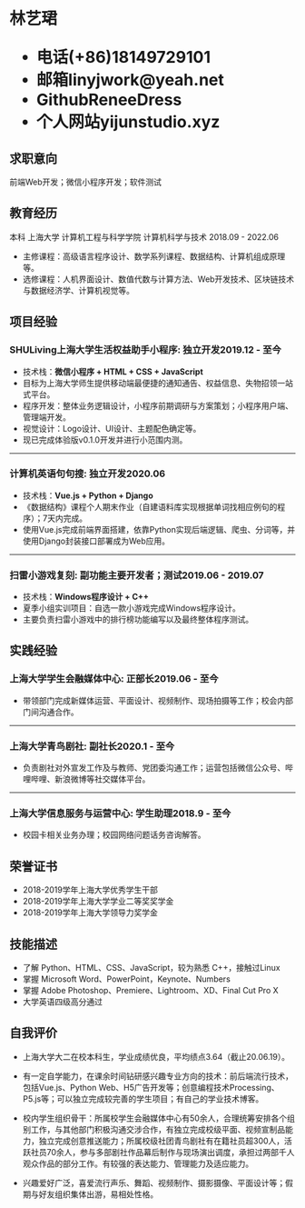 <h1>
  <span>林艺珺</span>
  <ul>
    <li><span>电话</span>(+86)18149729101</li>
    <li><span>邮箱</span>linyjwork@yeah.net</li>
    <li><span>Github</span>ReneeDress</li>
    <li><span>个人网站</span>yijunstudio.xyz</li>
  </ul>
</h1>

## 求职意向

前端Web开发；微信小程序开发；软件测试

## 教育经历

本科 上海大学 计算机工程与科学学院 计算机科学与技术 <span class="right">2018.09 - 2022.06</span>

* 主修课程：高级语言程序设计、数学系列课程、数据结构、计算机组成原理等。
* 选修课程：人机界面设计、数值代数与计算方法、Web开发技术、区块链技术与数据经济学、计算机视觉等。

## 项目经验

### SHULiving上海大学生活权益助手小程序:&nbsp;独立开发</span><span class="right">2019.12 - 至今</span>

- 技术栈：**微信小程序 + HTML + CSS + JavaScript**
- 目标为上海大学师生提供移动端最便捷的通知通告、权益信息、失物招领一站式平台。
- 程序开发：整体业务逻辑设计，小程序前期调研与方案策划；小程序用户端、管理端开发。
- 视觉设计：Logo设计、UI设计、主题配色确定等。
- 现已完成体验版v0.1.0开发并进行小范围内测。

---

### 计算机英语句句搜:&nbsp;独立开发</span><span class="right">2020.06</span>

- 技术栈：**Vue.js + Python + Django**
- 《数据结构》课程个人期末作业（自建语料库实现根据单词找相应例句的程序）；7天内完成。
- 使用Vue.js完成前端界面搭建，依靠Python实现后端逻辑、爬虫、分词等，并使用Django封装接口部署成为Web应用。

---

### 扫雷小游戏复刻:&nbsp;副功能主要开发者；测试</span><span class="right">2019.06 - 2019.07</span>

- 技术栈：**Windows程序设计 + C++**
- 夏季小组实训项目：自选一款小游戏完成Windows程序设计。
- 主要负责扫雷小游戏中的排行榜功能编写以及最终整体程序测试。

## 实践经验

### 上海大学学生会融媒体中心:&nbsp;正部长</span><span class="right">2019.06 - 至今</span>

- 带领部门完成新媒体运营、平面设计、视频制作、现场拍摄等工作；校会内部门间沟通合作。

---

### 上海大学青鸟剧社:&nbsp;副社长</span><span class="right">2020.1 - 至今</span>

- 负责剧社对外宣发工作及与教师、党团委沟通工作；运营包括微信公众号、哔哩哔哩、新浪微博等社交媒体平台。

---

### 上海大学信息服务与运营中心:&nbsp;学生助理</span><span class="right">2018.9 - 至今</span>

- 校园卡相关业务办理；校园网络问题话务咨询解答。

## 荣誉证书

- 2018-2019学年上海大学优秀学生干部
- 2018-2019学年上海大学学业二等奖奖学金
- 2018-2019学年上海大学领导力奖学金

## 技能描述

- 了解 Python、HTML、CSS、JavaScript，较为熟悉 C++，接触过Linux
- 掌握 Microsoft Word、PowerPoint，Keynote、Numbers
- 掌握 Adobe Photoshop、Premiere、Lightroom、XD、Final Cut Pro X
- 大学英语四级高分通过

## 自我评价

* 上海大学大二在校本科生，学业成绩优良，平均绩点3.64（截止20.06.19）。

* 有一定自学能力，在课余时间钻研感兴趣专业方向的技术：前后端流行技术，包括Vue.js、Python Web、H5广告开发等；创意编程技术Processing、P5.js等；可以独立完成较完善的学生项目；有自己的学业技术博客。

* 校内学生组织骨干：所属校学生会融媒体中心有50余人，合理统筹安排各个组别工作，与其他部门积极沟通交涉合作，有独立完成校级平面、视频宣制品能力，独立完成创意推送能力；所属校级社团青鸟剧社有在籍社员超300人，活跃社员70余人，参与多部剧社作品幕后制作与现场演出调度，承担过两部千人观众作品的部分工作。有较强的表达能力、管理能力及适应能力。
* 兴趣爱好广泛，喜爱流行声乐、舞蹈、视频制作、摄影摄像、平面设计等；假期与好友组织集体出游，易相处性格。